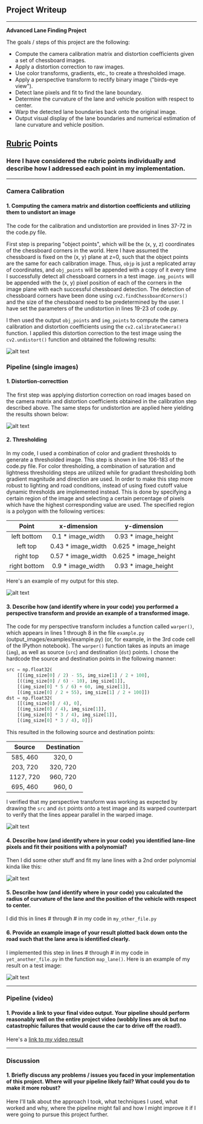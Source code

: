 ## Project Writeup

---

**Advanced Lane Finding Project**

The goals / steps of this project are the following:

* Compute the camera calibration matrix and distortion coefficients given a set of chessboard images.
* Apply a distortion correction to raw images.
* Use color transforms, gradients, etc., to create a thresholded image.
* Apply a perspective transform to rectify binary image ("birds-eye view").
* Detect lane pixels and fit to find the lane boundary.
* Determine the curvature of the lane and vehicle position with respect to center.
* Warp the detected lane boundaries back onto the original image.
* Output visual display of the lane boundaries and numerical estimation of lane curvature and vehicle position.

[//]: # (Image References)

[image1]: ./writeup_figures/undistort.jpg "Undistorted"
[image2]: ./test_images/test2.jpg "Road image"
[image3]: ./writeup_figures/undistort_test.jpg "Undistorted test"
[image4]: ./writeup_figures/thresholding.jpg "Thresholding"
[image5]: ./writeup_figures/per_trans.jpg "Perspective Transform"
[image6]: ./writeup_figures/line_find_momentum.jpg "Line finding with momentum"
[image7]: ./writeup_figures/line_find_no_momentum.jpg "Line finding without momentum"
[video1]: ./output_videos/project_video.mp4 "Video"

## [Rubric](https://review.udacity.com/#!/rubrics/571/view) Points

### Here I have considered the rubric points individually and describe how I addressed each point in my implementation.  

---

### Camera Calibration

#### 1. Computing the camera matrix and distortion coefficients and utilizing them to undistort an image

The code for the calibration and undistortion are provided in lines 37-72 in the code.py file.  

First step is preparing "object points", which will be the (x, y, z) coordinates of the chessboard corners in the world. Here I have assumed the chessboard is fixed on the (x, y) plane at z=0, such that the object points are the same for each calibration image.  Thus, `objp` is just a replicated array of coordinates, and `obj_points` will be appended with a copy of it every time I successfully detect all chessboard corners in a test image.  `img_points` will be appended with the (x, y) pixel position of each of the corners in the image plane with each successful chessboard detection. The detection of chessboard corners have been done using `cv2.findChessboardCorners()` and the size of the chessboard need to be predetermined by the user. I have set the parameters of the undistortion in lines 19-23 of code.py.

I then used the output `obj_points` and `img_points` to compute the camera calibration and distortion coefficients using the `cv2.calibrateCamera()` function.  I applied this distortion correction to the test image using the `cv2.undistort()` function and obtained the following results: 

![alt text][image1]

### Pipeline (single images)

#### 1. Distortion-correcttion

The first step was applying distortion correction on road images based on the camera matrix and distortion coefficients obtained in the calibration step described above. The same steps for undistortion are applied here yielding the results shown below:

![alt text][image3]

#### 2. Thresholding

In my code, I used a combination of color and gradient thresholds to generate a thresholded image. This step is shown in line 106-183 of the code.py file. For color thresholding, a combination of saturation and lightness thresholding steps are utilized while for gradiant thresholding both gradient magnitude and direction are used. In order to make this step more robust to lighting and road conditions, instead of using fixed cutoff value dynamic thresholds are implemented instead. This is done by specifying a certain region of the image and selecting a certain percentage of pixels which have the highest corresponding value are used. The specified region is a polygon with the following vertices:

| Point        | x-dimension   | y-dimension |
|:-------------:|:-------------:|:-------------:|
| left bottom    | 0.1 * image_width    |   0.93 * image_height     |
| left top       | 0.43 * image_width   |   0.625 * image_height    |
| right top      | 0.57 * image_width   |   0.625 * image_height    |
| right bottom   | 0.9 * image_width    |   0.93 * image_height     |

Here's an example of my output for this step. 

![alt text][image4]

#### 3. Describe how (and identify where in your code) you performed a perspective transform and provide an example of a transformed image.

The code for my perspective transform includes a function called `warper()`, which appears in lines 1 through 8 in the file `example.py` (output_images/examples/example.py) (or, for example, in the 3rd code cell of the IPython notebook).  The `warper()` function takes as inputs an image (`img`), as well as source (`src`) and destination (`dst`) points.  I chose the hardcode the source and destination points in the following manner:

```python
src = np.float32(
    [[(img_size[0] / 2) - 55, img_size[1] / 2 + 100],
    [((img_size[0] / 6) - 10), img_size[1]],
    [(img_size[0] * 5 / 6) + 60, img_size[1]],
    [(img_size[0] / 2 + 55), img_size[1] / 2 + 100]])
dst = np.float32(
    [[(img_size[0] / 4), 0],
    [(img_size[0] / 4), img_size[1]],
    [(img_size[0] * 3 / 4), img_size[1]],
    [(img_size[0] * 3 / 4), 0]])
```

This resulted in the following source and destination points:

| Source        | Destination   | 
|:-------------:|:-------------:| 
| 585, 460      | 320, 0        | 
| 203, 720      | 320, 720      |
| 1127, 720     | 960, 720      |
| 695, 460      | 960, 0        |

I verified that my perspective transform was working as expected by drawing the `src` and `dst` points onto a test image and its warped counterpart to verify that the lines appear parallel in the warped image.

![alt text][image4]

#### 4. Describe how (and identify where in your code) you identified lane-line pixels and fit their positions with a polynomial?

Then I did some other stuff and fit my lane lines with a 2nd order polynomial kinda like this:

![alt text][image5]

#### 5. Describe how (and identify where in your code) you calculated the radius of curvature of the lane and the position of the vehicle with respect to center.

I did this in lines # through # in my code in `my_other_file.py`

#### 6. Provide an example image of your result plotted back down onto the road such that the lane area is identified clearly.

I implemented this step in lines # through # in my code in `yet_another_file.py` in the function `map_lane()`.  Here is an example of my result on a test image:

![alt text][image6]

---

### Pipeline (video)

#### 1. Provide a link to your final video output.  Your pipeline should perform reasonably well on the entire project video (wobbly lines are ok but no catastrophic failures that would cause the car to drive off the road!).

Here's a [link to my video result](./project_video.mp4)

---

### Discussion

#### 1. Briefly discuss any problems / issues you faced in your implementation of this project.  Where will your pipeline likely fail?  What could you do to make it more robust?

Here I'll talk about the approach I took, what techniques I used, what worked and why, where the pipeline might fail and how I might improve it if I were going to pursue this project further.  
